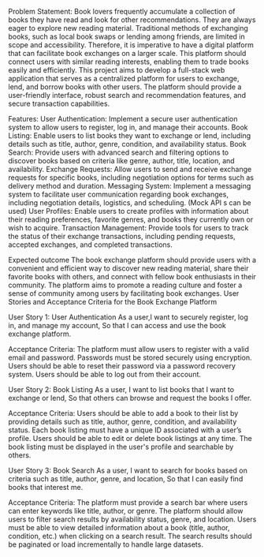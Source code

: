 Problem Statement:
Book lovers frequently accumulate a collection of books they have read and look for other recommendations. They are always eager to explore new reading material. Traditional methods of exchanging books, such as local book swaps or lending among friends, are limited in scope and accessibility. Therefore, it is imperative to have a digital platform that can facilitate book exchanges on a larger scale. This platform should connect users with similar reading interests, enabling them to trade books easily and efficiently. This project aims to develop a full-stack web application that serves as a centralized platform for users to exchange, lend, and borrow books with other users. The platform should provide a user-friendly interface, robust search and recommendation features, and secure transaction capabilities.

Features:
User Authentication: Implement a secure user authentication system to allow users to register, log in, and manage their accounts.
Book Listing: Enable users to list books they want to exchange or lend, including details such as title, author, genre, condition, and availability status.
Book Search: Provide users with advanced search and filtering options to discover books based on criteria like genre, author, title, location, and availability.
Exchange Requests: Allow users to send and receive exchange requests for specific books, including negotiation options for terms such as delivery method and duration.
Messaging System: Implement a messaging system to facilitate user communication regarding book exchanges, including negotiation details, logistics, and scheduling. (Mock API s can be used)
User Profiles: Enable users to create profiles with information about their reading preferences, favorite genres, and books they currently own or wish to acquire.
Transaction Management: Provide tools for users to track the status of their exchange transactions, including pending requests, accepted exchanges, and completed transactions.

Expected outcome
The book exchange platform should provide users with a convenient and efficient way to discover new reading material, share their favorite books with others, and connect with fellow book enthusiasts in their community. The platform aims to promote a reading culture and foster a sense of community among users by facilitating book exchanges.
User Stories and Acceptance Criteria for the Book Exchange Platform

User Story 1: User Authentication
As a user,I want to securely register, log in, and manage my account, So that I can access and use the book exchange platform.

Acceptance Criteria:
The platform must allow users to register with a valid email and password.
Passwords must be stored securely using encryption.
Users should be able to reset their password via a password recovery system.
Users should be able to log out from their account.

User Story 2: Book Listing
As a user, I want to list books that I want to exchange or lend, So that others can browse and request the books I offer.

Acceptance Criteria:
Users should be able to add a book to their list by providing details such as title, author, genre, condition, and availability status.
Each book listing must have a unique ID associated with a user’s profile.
Users should be able to edit or delete book listings at any time.
The book listing must be displayed in the user's profile and searchable by others.

User Story 3: Book Search
As a user, I want to search for books based on criteria such as title, author, genre, and location,
So that I can easily find books that interest me.

Acceptance Criteria:
The platform must provide a search bar where users can enter keywords like title, author, or genre.
The platform should allow users to filter search results by availability status, genre, and location.
Users must be able to view detailed information about a book (title, author, condition, etc.) when clicking on a search result.
The search results should be paginated or load incrementally to handle large datasets.
